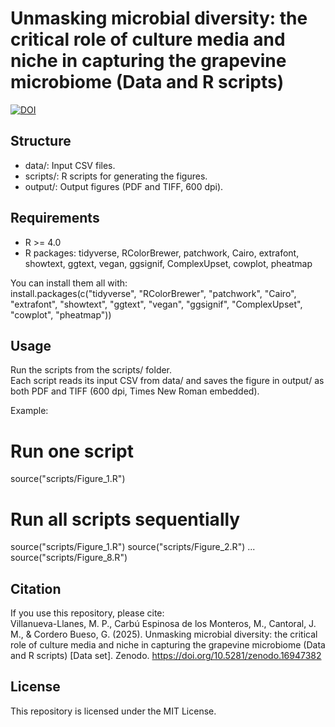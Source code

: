 # Unmasking microbial diversity: the critical role of culture media and niche in capturing the grapevine microbiome (Data and R scripts)

[![DOI](https://zenodo.org/badge/DOI/10.5281/zenodo.16947382.svg)](https://doi.org/10.5281/zenodo.16947382)

## Structure
- data/: Input CSV files.  
- scripts/: R scripts for generating the figures.  
- output/: Output figures (PDF and TIFF, 600 dpi).  

## Requirements
- R >= 4.0  
- R packages: tidyverse, RColorBrewer, patchwork, Cairo, extrafont, showtext, ggtext, vegan, ggsignif, ComplexUpset, cowplot, pheatmap  

You can install them all with:  
install.packages(c("tidyverse", "RColorBrewer", "patchwork", "Cairo",
                   "extrafont", "showtext", "ggtext", "vegan",
                   "ggsignif", "ComplexUpset", "cowplot", "pheatmap"))

## Usage
Run the scripts from the scripts/ folder.  
Each script reads its input CSV from data/ and saves the figure in output/ as both PDF and TIFF (600 dpi, Times New Roman embedded).  

Example:
# Run one script
source("scripts/Figure_1.R")

# Run all scripts sequentially
source("scripts/Figure_1.R")
source("scripts/Figure_2.R")
...
source("scripts/Figure_8.R")

## Citation
If you use this repository, please cite:  
Villanueva-Llanes, M. P., Carbú Espinosa de los Monteros, M., Cantoral, J. M., & Cordero Bueso, G. (2025). Unmasking microbial diversity: the critical role of culture media and niche in capturing the grapevine microbiome (Data and R scripts) [Data set]. Zenodo. https://doi.org/10.5281/zenodo.16947382

## License
This repository is licensed under the MIT License.
